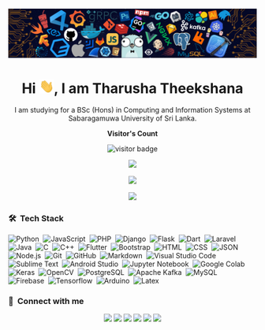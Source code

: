 <!-- <p align="center"><img src="https://raw.githubusercontent.com/KevinPatel04/KevinPatel04/master/cover-thompson.png"></p> -->
<!-- <p align="center"><img src="https://raw.githubusercontent.com/KevinPatel04/KevinPatel04/master/header.png"></p> -->
<p align="center"><img src="https://github.com/tharushatheekshana/tharushatheekshana/blob/0a6374fdf3f3706edcd3939f2713187091fe8760/tharushatheekshana/header.png"></p>

<h1 align="center">Hi <img src="https://github.com/tharushatheekshana/tharushatheekshana/blob/7dbe9a74b3938a12a2f3eec4389bc6b5e06cc4fd/tharushatheekshana/Hi.gif" width="30px">, I am Tharusha Theekshana </h1>

<p align="center" width="150px"> I am studying for a BSc (Hons) in Computing and Information Systems at Sabaragamuwa University of Sri Lanka. </p>

<p align="center"><b>Visitor's Count</b></p>
<p align="center">
  <img src="https://komarev.com/ghpvc/?username=tharushatheekshana&color=green" alt="visitor badge"/>
</p>
<p align="center"><img src="https://github-readme-stats.vercel.app/api/top-langs/?username=tharushatheekshana&layout=compact&hide=TSQL&theme=chartreuse-dark"></p>
<p align="center" ><img src="https://github-readme-stats.vercel.app/api?username=tharushatheekshana&count_private=true&show_icons=true&&theme=chartreuse-dark&include_all_commits=true" width="400"></p> 
<p align="center" ><img src="https://github-readme-streak-stats.herokuapp.com?user=tharushatheekshana&theme=chartreuse-dark"></p>

### 🛠 &nbsp;Tech Stack

![Python](https://img.shields.io/badge/-Python-05122A?style=flat&logo=python)&nbsp;
![JavaScript](https://img.shields.io/badge/-JavaScript-05122A?style=flat&logo=javascript)&nbsp;
![PHP](https://img.shields.io/badge/-PHP-05122A?style=flat&logo=php&logoColor=777BB4)&nbsp;
![Django](https://img.shields.io/badge/-Django-05122A?style=flat&logo=django&logoColor=092E20)&nbsp;
![Flask](https://img.shields.io/badge/-Flask-05122A?style=flat&logo=flask)&nbsp;
![Dart](https://img.shields.io/badge/-Dart-05122A?style=flat&logo=dart&logoColor=1075C2)&nbsp;
![Laravel](https://img.shields.io/badge/-Laravel-05122A?style=flat&logo=laravel&logoColor=FF2D20)&nbsp;
![Java](https://img.shields.io/badge/-Java-05122A?style=flat&logo=Java&logoColor=FFA518)&nbsp;
![C](https://img.shields.io/badge/-C-05122A?style=flat&logo=C&logoColor=A8B9CC)&nbsp;
![C++](https://img.shields.io/badge/-C++-05122A?style=flat&logo=C%2B%2B&logoColor=00599C)&nbsp;
![Flutter](https://img.shields.io/badge/-Flutter-05122A?style=flat&logo=flutter&logoColor=02569B)&nbsp;
![Bootstrap](https://img.shields.io/badge/-Bootstrap-05122A?style=flat&logo=bootstrap&logoColor=563D7C)&nbsp;
![HTML](https://img.shields.io/badge/-HTML-05122A?style=flat&logo=HTML5)&nbsp;
![CSS](https://img.shields.io/badge/-CSS-05122A?style=flat&logo=CSS3&logoColor=1572B6)&nbsp;
![JSON](https://img.shields.io/badge/-JSON-05122A?style=flat&logo=json&logoColor=000000)&nbsp;
![Node.js](https://img.shields.io/badge/-Node.js-05122A?style=flat&logo=node.js&logoColor=339933)&nbsp;
![Git](https://img.shields.io/badge/-Git-05122A?style=flat&logo=git)&nbsp;
![GitHub](https://img.shields.io/badge/-GitHub-05122A?style=flat&logo=github)&nbsp;
![Markdown](https://img.shields.io/badge/-Markdown-05122A?style=flat&logo=markdown)&nbsp;
![Visual Studio Code](https://img.shields.io/badge/-Visual%20Studio%20Code-05122A?style=flat&logo=visual-studio-code&logoColor=007ACC)&nbsp;
![Sublime Text](https://img.shields.io/badge/-Sublime%20Text-05122A?style=flat&logo=sublime-text&logoColor=FF9800)&nbsp;
![Android Studio](https://img.shields.io/badge/-Android%20Studio-05122A?style=flat&logo=android-studio&logoColor=3DDC84)&nbsp;
![Jupyter Notebook](https://img.shields.io/badge/-Jupyter%20Notebook-05122A?style=flat&logo=jupyter&logoColor=F37626)&nbsp;
![Google Colab](https://img.shields.io/badge/-Google%20Colab-05122A?style=flat&logo=google-colab&logoColor=F9AB00)&nbsp;
![Keras](https://img.shields.io/badge/-Keras-05122A?style=flat&logo=keras&logoColor=D00000)&nbsp;
![OpenCV](https://img.shields.io/badge/-OpenCV-05122A?style=flat&logo=opencv&logoColor=5C3EE8)&nbsp;
![PostgreSQL](https://img.shields.io/badge/-PostgreSQL-05122A?style=flat&logo=postgresql&logoColor=336791)&nbsp;
![Apache Kafka](https://img.shields.io/badge/-Apache%20Kafka-05122A?style=flat&logo=apache-kafka&logoColor=231F20)&nbsp;
![MySQL](https://img.shields.io/badge/-MySQL-05122A?style=flat&logo=mysql&logoColor=4479A1)&nbsp;
![Firebase](https://img.shields.io/badge/-Firebase-05122A?style=flat&logo=firebase&logoColor=FFCA28)&nbsp;
![Tensorflow](https://img.shields.io/badge/-Tensorflow-05122A?style=flat&logo=tensorflow&logoColor=FF6F00)&nbsp;
![Arduino](https://img.shields.io/badge/-Arduino-05122A?style=flat&logo=arduino&logoColor=00979D)&nbsp;
![Latex](https://img.shields.io/badge/-Latex-05122A?style=flat&logo=latex&logoColor=008080)&nbsp;

### :link: &nbsp;Connect with me

<p align="center">
<!-- <a href="https://kevinpatel.me/blog"><img src="https://img.shields.io/badge/-kevinpatel.me-3423A6?style=for-the-badge&logo=Google-Chrome&logoColor=white"/></a>   -->
<a href="https://t.me/tharushatheekshana"><img src="https://img.shields.io/badge/-Theekshana-26A5E4?style=for-the-badge&logo=Telegram&logoColor=white"/></a>
<a href="https://linkedin.com/in/tharushatheekshana/"><img src="https://img.shields.io/badge/-Tharusha%20Theekshana-0077B5?style=for-the-badge&logo=Linkedin&logoColor=white"/></a>
<a href="mailto:tharushatheekshana25@gmail.com"><img src="https://img.shields.io/badge/-tharushatheekshana25@gmail.com-D14836?style=for-the-badge&logo=Gmail&logoColor=white"/></a>
<a href="https://www.facebook.com/Mr.Theekshana"><img src="https://img.shields.io/badge/-Mr.Theekshana-1877F2?style=for-the-badge&logo=Facebook&logoColor=white"/></a>
<a href="https://instagram.com/_tharushatheekshana_"><img src="https://img.shields.io/badge/-THEEKSHANA-E4405F?style=for-the-badge&logo=Instagram&logoColor=white"/></a>
<!-- <a href="https://www.leetcode.com/patelkvin04"><img src="https://img.shields.io/badge/-patelkvin04-FFA116?style=for-the-badge&logo=leetcode&logoColor=white"/></a> -->
<a href="https://x.com/Mr_Theekshana"><img src="https://img.shields.io/badge/-Mr_Theekshana-1DA1F2?style=for-the-badge&logo=X&logoColor=white"/></a>

</p>
